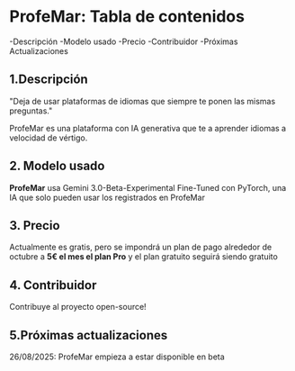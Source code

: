# ProfeMar: Tabla de contenidos
-Descripción
-Modelo usado
-Precio
-Contribuidor
-Próximas Actualizaciones

## 1.Descripción

"Deja de usar plataformas de idiomas que siempre te ponen las mismas preguntas."

ProfeMar es una plataforma con IA generativa que te a aprender idiomas a velocidad de vértigo.

## 2. Modelo usado

**ProfeMar** usa Gemini 3.0-Beta-Experimental Fine-Tuned con PyTorch, una IA que solo pueden usar los registrados en ProfeMar

## 3. Precio

Actualmente es gratis, pero se impondrá un plan de pago alrededor de octubre a **5€ el mes el plan Pro** y el plan gratuito seguirá siendo gratuito

## 4. Contribuidor

Contribuye al proyecto open-source!

## 5.Próximas actualizaciones

26/08/2025: ProfeMar empieza a estar disponible en beta
